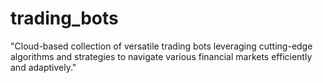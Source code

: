 # trading_bots
"Cloud-based collection of versatile trading bots leveraging cutting-edge algorithms and strategies to navigate various financial markets efficiently and adaptively."
